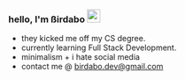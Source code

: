 ### hello, I'm ßirdabo <img height="24" src="https://media4.giphy.com/media/v1.Y2lkPTc5MGI3NjExd2k1dzNvb2l4ZDdxeDRldHg1ZGF4MmJjd2todjl4a29ocjd4YXV6bCZlcD12MV9pbnRlcm5hbF9naWZfYnlfaWQmY3Q9Zw/RbtJJPft2P7rcpbBdb/giphy.gif" />

- they kicked me off my CS degree. 
- currently learning Full Stack Development.
- minimalism + i hate social media
- contact me @ [birdabo.dev@gmail.com](mailto:Birdabo.dev@gmail.com)
